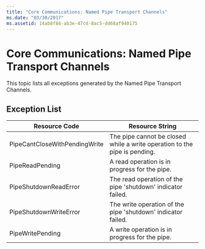 ```yaml
---
title: "Core Communications: Named Pipe Transport Channels"
ms.date: "03/30/2017"
ms.assetid: 14ab8f84-ab3e-47cd-8ac5-dd68af940175
---
```

# Core Communications: Named Pipe Transport Channels

This topic lists all exceptions generated by the Named Pipe Transport Channels.  
  
## Exception List  
  
|Resource Code|Resource String|  
|-------------------|---------------------|  
|PipeCantCloseWithPendingWrite|The pipe cannot be closed while a write operation to the pipe is pending.|  
|PipeReadPending|A read operation is in progress for the pipe.|  
|PipeShutdownReadError|The read operation of the pipe 'shutdown' indicator failed.|  
|PipeShutdownWriteError|The write operation of the pipe 'shutdown' indicator failed.|  
|PipeWritePending|A write operation is in progress for the pipe.|
